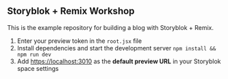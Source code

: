 ## Storyblok + Remix Workshop

This is the example repository for building a blog with Storyblok + Remix.

1. Enter your preview token in the `root.jsx` file
2. Install dependencies and start the development server `npm install && npm run dev`
3. Add [https://localhost:3010](https://localhost:3010) as the **default preview URL** in your Storyblok space settings
